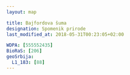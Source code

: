 ```yaml
---
layout: map

title: Bajfordova šuma
designation: Spomenik prirode
last_modified_at: 2018-05-31T00:23:05+02:00

WDPA: [555552435]
BioRaS: [206]
geoSrbija:
  L1_183: [88]
---
```

